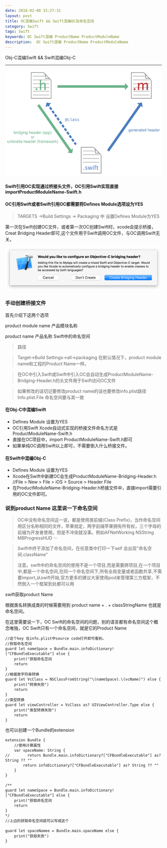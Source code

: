 ```yaml
---
date: 2018-02-08 15:27:31
layout: post
title: OC混编Swift && Swift混编OC及命名空间
category: Swift
tags: Swift
keywords: OC Swift混编 ProductName ProductModuleName
description:  OC Swift混编 ProductName ProductModuleName
---
```


Obj-C混编Swift && Swift混编Obj-C

---

![](https://raw.githubusercontent.com/kaqijiang/kaqijiang.github.io/master/images/brdging.png)
	
#### Swift引用OC实现通过桥接头文件，OC引用Swift实现直接importProductModuleName-Swift.h

#### OC引用Swift或者Swift引用OC都需要将Defines Module选项设为YES
>TARGETS ->Build Settings -> Packaging 中 设置Defines Module为YES

第一次在Swift创建OC文件，或者第一次OC创建Swift时，xcode会提示桥接，Creat Bridging Header即可,这个文件用于Swift调用OC文件，与OC调用Swift无关。

![](https://raw.githubusercontent.com/kaqijiang/kaqijiang.github.io/master/images/bridgingheader.png)

### 手动创建桥接文件
首先介绍下这两个选项

product module name 产品模块名称

product name    产品名称 Swift中的命名空间

> 路径

> Target->Build Settings->all->packaging 
在默认情况下，product module name和工程的Product Name一样。

> 在OC中引入Swift或Swift中引入OC会自动生成ProductModuleName-Bridging-Header.h的头文件用于Swift访问OC文件

>如果修改的话切记要修改product name的话也要修改info.plist路径Info.plist.File 命名空间要与其一致


#### 在Obj-C中混编Swift
- Defines Module 设置为YES
- OC引用Swift Xcode自动式实现的桥接文件命名方式是ProductModuleName-Swift.h
- 直接在OC项目中，import ProductModuleName-Swift.h即可
- 如果单纯OC调用Swift以上即可，不需要倒入什么桥接文件。


#### 在Swift中混编Obj-C
- Defines Module 设置为YES
- Xcode在Swift中新建OC会生成ProductModuleName-Bridging-Header.h
//File > New > File > iOS > Source > Header File
- 在ProductModuleName-Bridging-Header.h桥接文件中，直接import需要引用的OC文件即可。


### 说到product Name 这里说一下命名空间
> OC中没有命名空间这一说，都是使用类前缀(Class Prefix)，当作命名空间用区分名称相同的文件，苹果规定，两字前缀苹果拥有所有权，三个字母的前缀为开发者使用。但是不冲突就没事。例如AFNetWorking NSString MBProgressHUD ···

> Swift中终于添加了命名空间，在任意类中打印一下self 会出现"命名空间.className"
> 
>注意。swift中的命名空间的使用不是一个项目,而是需要跨项目,在一个项目中,都是一个命名空间,在同一个命名空间下,所有全局变量或者函数共享,不需要import,从swift开始,官方更多的建议大家使用pod来管理第三方框架，不然倒入一个框架到处都可以用


swift获取product Name

根据类名转换成类的时候需要用到 product name + . + classStringName 也就是命名空间。

在这里需要说一下，OC Swift的命名空间的问题，别的语言都有命名空间这个概念唯独，OC Swift只有一个命名空间，就是它的Product Name

```
//这个key 在info.plist中source code打开即可看到。
//获取命名空间
guard let nameSpace = Bundle.main.infoDictionary!["CFBundleExecutable"] else {
    print("获取命名空间
    return
}
//根据类字符串转换
guard let VcClass = NSClassFromString("\(nameSpace).\(vcName)") else {
    print("转换失败")
    return
}
//类型转换
guard let viewController = VcClass as? UIViewController.Type else {
    print("类型转换失败")
    return
}
```

也可以创建一个Bundle的extension

```
extension Bundle {
    //使用计算属性
    var spaceName: String {
//        return Bundle.main.infoDictionary?["CFBundleExecutable"] as? String ?? ""
        return infoDictionary?["CFBundleExecutable"] as? String ?? ""
    }
}

/**
guard let nameSpace = Bundle.main.infoDictionary!["CFBundleExecutable"] else {
    print("获取命名空间
    return
}
*/
//上边的获取命名空间就可以写成这个

guard let spaceNamee = Bundle.main.spaceName else {
    print("获取失败")
}


```
